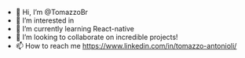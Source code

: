- 👋 Hi, I’m @TomazzoBr
- 👀 I’m interested in
- 🌱 I’m currently learning React-native
- 💞️ I’m looking to collaborate on incredible projects!
- 📫 How to reach me https://www.linkedin.com/in/tomazzo-antonioli/

<!---
TomazzoBr/TomazzoBr is a ✨ special ✨ repository because its `README.md` (this file) appears on your GitHub profile.
You can click the Preview link to take a look at your changes.
--->
